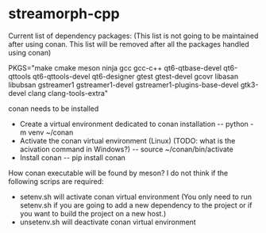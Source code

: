 # streamorph-cpp

Current list of dependency packages:
(This list is not going to be maintained after using conan. This list will be removed after all the packages handled using conan) 

PKGS="make
      cmake
      meson
      ninja
      gcc
      gcc-c++
      qt6-qtbase-devel
      qt6-qttools
      qt6-qttools-devel
      qt6-designer
      gtest
      gtest-devel
      gcovr
      libasan
      libubsan
      gstreamer1
      gstreamer1-devel
      gstreamer1-plugins-base-devel
      gtk3-devel
      clang
      clang-tools-extra"


conan needs to be installed
- Create a virtual environment dedicated to conan installation
-- python -m venv ~/conan
- Activate the conan virtual environment (Linux) (TODO: what is the acivation command in Windows?)
-- source ~/conan/bin/activate
- Install conan
-- pip install conan

How conan executable will be found by meson?
I do not think if the following scrips are required:
- setenv.sh will activate conan virtual environment
(You only need to run setenv.sh if you are going to add a new dependency to the project or if you want to build the project on a new host.)
- unsetenv.sh will deactivate conan virtual environment
